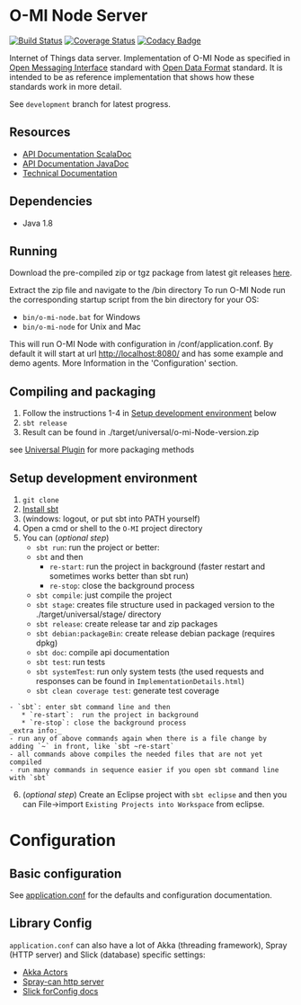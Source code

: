 O-MI Node Server
==============

[![Build Status](https://travis-ci.org/AaltoAsia/O-MI.svg?branch=master)](https://travis-ci.org/AaltoAsia/O-MI)
[![Coverage Status](https://coveralls.io/repos/AaltoAsia/O-MI/badge.svg?branch=master&service=github)](https://coveralls.io/github/AaltoAsia/O-MI?branch=master)
[![Codacy Badge](https://www.codacy.com/project/badge/9f49209c70e24c67bbc1826fde507518)](https://www.codacy.com/app/tkinnunen/O-MI)


Internet of Things data server.
Implementation of O-MI Node as specified in [Open Messaging Interface](https://www2.opengroup.org/ogsys/catalog/C14B) standard with [Open Data Format](https://www2.opengroup.org/ogsys/catalog/C14A) standard. It is intended to be as reference implementation that shows how these standards work in more detail.


See `development` branch for latest progress.

Resources
---------
* [API Documentation ScalaDoc](https://otaniemi3d.cs.hut.fi/omi/node/html/api/index.html)
* [API Documentation JavaDoc](http://pesutykki.mooo.com/dump/O-MI-JavaApi/)
* [Technical Documentation](https://drive.google.com/folderview?id=0B85FeC7Xf_sSfm9yNnFwTEQxclFCT2s3MUdDd1czWmFCM2FEQjIxTHRHU2xtT2NXUzJNR0U&usp=sharing)

Dependencies
------------
* Java 1.8

Running
-------
Download the pre-compiled zip or tgz package from latest git releases [here](https://github.com/AaltoAsia/O-MI/releases/latest).

Extract the zip file and navigate to the /bin directory
To run O-MI Node run the corresponding startup script from the bin directory for your OS:

* `bin/o-mi-node.bat` for Windows
* `bin/o-mi-node` for Unix and Mac

This will run O-MI Node with configuration in /conf/application.conf.
By default it will start at url [http://localhost:8080/](http://localhost:8080/) and has some example and demo agents.
More Information in the 'Configuration' section.

Compiling and packaging
-----------------------
1. Follow the instructions 1-4 in [Setup development environment](#setup-development-environment) below
2. `sbt release`
3. Result can be found in ./target/universal/o-mi-Node-version.zip


see [Universal Plugin](http://www.scala-sbt.org/sbt-native-packager/formats/universal.html)
for more packaging methods

<!---
Currently not supported
## Compiling a jar

1. Follow the instructions 1-4 in [Setup development environment](#setup-development-environment) below
2. `sbt one-jar`
3. Result can be found in `./target/scala-2.11/o-mi-node_2.11-0.1-SNAPSHOT-one-jar.jar`
-->
Setup development environment
-----------------------------

1. `git clone`
2. [Install sbt](http://www.scala-sbt.org/0.13/tutorial/Setup.html)
3. (windows: logout, or put sbt into PATH yourself)
4. Open a cmd or shell to the `O-MI` project directory
5. You can (_optional step_)
    - `sbt run`: run the project or better:
    - `sbt` and then
        - `re-start`: run the project in background (faster restart and sometimes works better than sbt run)
        - `re-stop`: close the background process
    - `sbt compile`: just compile the project
    - `sbt stage`: creates file structure used in packaged version to the ./target/universal/stage/ directory
    - `sbt release`: create release tar and zip packages
    - `sbt debian:packageBin`: create release debian package (requires dpkg)
    - `sbt doc`: compile api documentation
    - `sbt test`: run tests
    - `sbt systemTest`: run only system tests (the used requests and responses can be found in `ImplementationDetails.html`)
    - `sbt clean coverage test`: generate test coverage
<!-- not working atm: - `sbt run`: run the project or better: -->
    - `sbt`: enter sbt command line and then
       * `re-start`:  run the project in background
       * `re-stop`: close the background process
    _extra info:_
    - run any of above commands again when there is a file change by adding `~` in front, like `sbt ~re-start`
    - all commands above compiles the needed files that are not yet compiled
    - run many commands in sequence easier if you open sbt command line with `sbt`

6. (_optional step_) Create an Eclipse project with `sbt eclipse` and then you can File->import `Existing Projects into Workspace` from eclipse.


Configuration
=============

Basic configuration
-------------------

See [application.conf](https://github.com/AaltoAsia/O-MI/blob/master/O-MI%20Node/src/main/resources/application.conf)
for the defaults and configuration documentation.


Library Config
--------------

`application.conf` can also have a lot of Akka (threading framework), Spray (HTTP server) and Slick (database) specific settings:

- [Akka Actors](http://doc.akka.io/docs/akka/2.3.9/general/configuration.html)
- [Spray-can http server](http://spray.io/documentation/1.2.2/spray-can/configuration/)
- [Slick forConfig docs](http://slick.typesafe.com/doc/3.0.0-RC2/api/index.html#slick.jdbc.JdbcBackend$DatabaseFactoryDef@forConfig\(String,Config,Driver\):Database)

